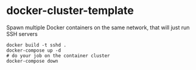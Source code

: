 # docker-cluster-template
Spawn multiple Docker containers on the same network, that will just run SSH servers

```
docker build -t sshd .
docker-compose up -d
# do your job on the container cluster
docker-compose down 
```
